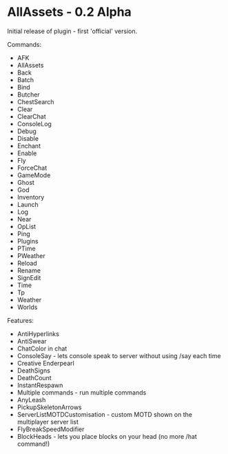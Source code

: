 AllAssets - 0.2 Alpha
=====================

Initial release of plugin - first 'official' version.

Commands:
* AFK
* AllAssets
* Back
* Batch
* Bind
* Butcher
* ChestSearch
* Clear
* ClearChat
* ConsoleLog
* Debug
* Disable
* Enchant
* Enable
* Fly
* ForceChat
* GameMode
* Ghost
* God
* Inventory
* Launch
* Log
* Near
* OpList
* Ping
* Plugins
* PTime
* PWeather
* Reload
* Rename
* SignEdit
* Time
* Tp
* Weather
* Worlds

Features:
* AntiHyperlinks
* AntiSwear
* ChatColor in chat
* ConsoleSay - lets console speak to server without using /say each time
* Creative Enderpearl
* DeathSigns
* DeathCount
* InstantRespawn
* Multiple commands - run multiple commands
* AnyLeash
* PickupSkeletonArrows
* ServerListMOTDCustomisation - custom MOTD shown on the multiplayer server list
* FlyBreakSpeedModifier
* BlockHeads - lets you place blocks on your head (no more /hat command!)
